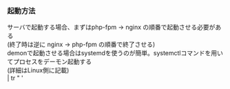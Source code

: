 ### 起動方法
<!-- {ISSUEタイトル}.md になります -->
<!-- ISSUEラベル名に対応するディレクトリに格納されます -->
<!-- ISSUEタイトルに`###`を足して、descriptionの1行目に自動追記します -->

サーバで起動する場合、まずはphp-fpm → nginx の順番で起動させる必要がある  
(終了時は逆に nginx → php-fpm の順番で終了させる)  
demonで起動させる場合はsystemdを使うのが簡単。systemctlコマンドを用いてプロセスをデーモン起動する  
(詳細はLinux側に記載)   
 | tr " ' 
